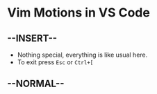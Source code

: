 # Vim Motions in VS Code

--INSERT--
-

- Nothing special, everything is like usual here.
- To exit press `Esc` or `Ctrl+[`

--NORMAL--
-
